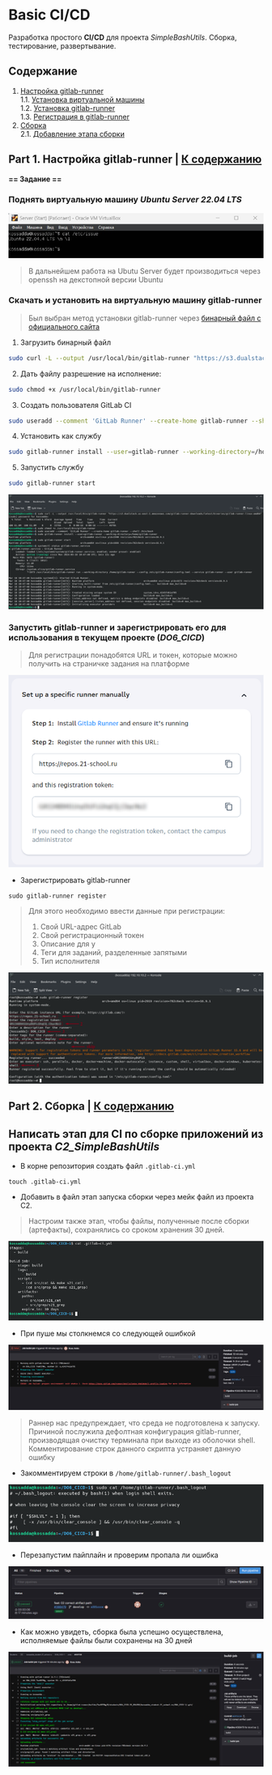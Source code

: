 # Basic CI/CD

Разработка простого **CI/CD** для проекта *SimpleBashUtils*. Сборка, тестирование, развертывание.

## Содержание

1. [Настройка gitlab-runner](#part-1-настройка-gitlab-runner--к-содержанию) \
  1.1. [Установка виртуальной машины](#поднять-виртуальную-машину-ubuntu-server-2204-lts) \
  1.2. [Установка gitlab-runner](#скачать-и-установить-на-виртуальную-машину-gitlab-runner) \
  1.3. [Регистрация в gitlab-runner](#запустить-gitlab-runner-и-зарегистрировать-его-для-использования-в-текущем-проекте-do6_cicd)
2. [Cборка](#part-2-сборка--к-содержанию) \
  2.1. [Добавление этапа сборки](#напиcать-этап-для-ci-по-сборке-приложений-из-проекта-c2_simplebashutils)





## Part 1. Настройка **gitlab-runner** | [К содержанию](#содержание)

**== Задание ==**

### Поднять виртуальную машину *Ubuntu Server 22.04 LTS*

![1.1](screenshots/1.png) 

> В дальнейшем работа на Ubutu Server будет производиться через openssh на декстопной версии Ubuntu

### Скачать и установить на виртуальную машину **gitlab-runner**

> Был выбран метод установки gitlab-runner через [бинарный файл с официального сайта](https://docs.gitlab.com/runner/install/linux-manually.html)

1. Загрузить бинарный файл <br>
```sh
sudo curl -L --output /usr/local/bin/gitlab-runner "https://s3.dualstack.us-east-1.amazonaws.com/gitlab-runner-downloads/latest/binaries/gitlab-runner-linux-amd64"
```
2. Дать файлу разрешение на исполнение: <br>
```sh
sudo chmod +x /usr/local/bin/gitlab-runner
```
3. Создать пользователя GitLab CI <br>
```sh
sudo useradd --comment 'GitLab Runner' --create-home gitlab-runner --shell /bin/bash
```
4. Установить как службу <br>
```sh
sudo gitlab-runner install --user=gitlab-runner --working-directory=/home/gitlab-runner
```
5. Запустить службу
```sh
sudo gitlab-runner start
```

![1.2](screenshots/2.png) 

### Запустить **gitlab-runner** и зарегистрировать его для использования в текущем проекте (*DO6_CICD*)

> Для регистрации понадобятся URL и токен, которые можно получить на страничке задания на платформе

![1.3](screenshots/3.png) 

- Зарегистрировать gitlab-runner
```ssh
sudo gitlab-runner register
```
> Для этого необходимо ввести данные при регистрации: <br>
> 1. Cвой URL-адрес GitLab
> 2. Cвой регистрационный токен
> 3. Описание для у
> 4. Теги для заданий, разделенные запятыми
> 5. Тип исполнителя

![1.4](screenshots/4.png) 





## Part 2. Сборка | [К содержанию](#содержание)

## Напиcать этап для CI по сборке приложений из проекта *C2_SimpleBashUtils*

- В корне репозитория создать файл `.gitlab-ci.yml`

```ssh
touch .gitlab-ci.yml
```

- Добавить в файл этап запуска сборки через мейк файл из проекта C2.

> Настроим также этап, чтобы файлы, полученные после сборки (артефакты), сохранялись со сроком хранения 30 дней.

![2.1](screenshots/5.png)

- При пуше мы столкнемся со следующей ошибкой

![2.2](screenshots/6.png)

> Раннер нас предупреждает, что среда не подготовлена к запуску. Причиной послужила дефолтная конфигурация gitlab-runner, производящая очистку терминала при выходе из оболочки shell. Комментирование строк данного скрипта устраняет данную ошибку

- Закомментируем строки в `/home/gitlab-runner/.bash_logout`

![2.3](screenshots/7.png)

- Перезапустим пайплайн и проверим пропала ли ошибка

![2.4](screenshots/8.png)

- Как можно увидеть, сборка была успешно осуществлена, исполняемые файлы были сохранены на 30 дней

![2.5](screenshots/9.png)

